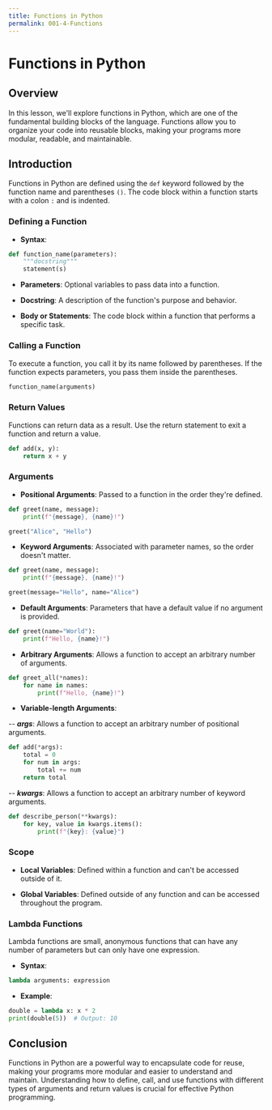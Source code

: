 ```yaml
---
title: Functions in Python
permalink: 001-4-Functions
---
```


# Functions in Python

## Overview
In this lesson, we'll explore functions in Python, which are one of the fundamental building blocks of the language. Functions allow you to organize your code into reusable blocks, making your programs more modular, readable, and maintainable.

## Introduction

Functions in Python are defined using the `def` keyword followed by the function name and parentheses `()`. The code block within a function starts with a colon `:` and is indented.

### Defining a Function

- **Syntax**:

```python
def function_name(parameters):
    """docstring"""
    statement(s)
```

- **Parameters**: Optional variables to pass data into a function.

- **Docstring**: A description of the function's purpose and behavior.

- **Body or Statements**: The code block within a function that performs a specific task.

### Calling a Function

To execute a function, you call it by its name followed by parentheses. If the function expects parameters, you pass them inside the parentheses.

```python
function_name(arguments)
```

### Return Values

Functions can return data as a result. Use the return statement to exit a function and return a value.

```python
def add(x, y):
    return x + y
```

### Arguments

- **Positional Arguments**: Passed to a function in the order they're defined.

```python
def greet(name, message):
    print(f"{message}, {name}!")

greet("Alice", "Hello")
```

- **Keyword Arguments**: Associated with parameter names, so the order doesn't matter.

```python
def greet(name, message):
    print(f"{message}, {name}!")

greet(message="Hello", name="Alice")
```

- **Default Arguments**: Parameters that have a default value if no argument is provided.

```python
def greet(name="World"):
    print(f"Hello, {name}!")
```

- **Arbitrary Arguments**: Allows a function to accept an arbitrary number of arguments.

```python
def greet_all(*names):
    for name in names:
        print(f"Hello, {name}!")
```

- **Variable-length Arguments**:

-- ***args***: Allows a function to accept an arbitrary number of positional arguments.

```python
def add(*args):
    total = 0
    for num in args:
        total += num
    return total
```

-- ***kwargs***: Allows a function to accept an arbitrary number of keyword arguments.

```python
def describe_person(**kwargs):
    for key, value in kwargs.items():
        print(f"{key}: {value}")
```

### Scope

- **Local Variables**: Defined within a function and can't be accessed outside of it.

- **Global Variables**: Defined outside of any function and can be accessed throughout the program.

### Lambda Functions

Lambda functions are small, anonymous functions that can have any number of parameters but can only have one expression.

- **Syntax**:

```python
lambda arguments: expression
```

- **Example**:

```python
double = lambda x: x * 2
print(double(5))  # Output: 10
```

## Conclusion

Functions in Python are a powerful way to encapsulate code for reuse, making your programs more modular and easier to understand and maintain. Understanding how to define, call, and use functions with different types of arguments and return values is crucial for effective Python programming.